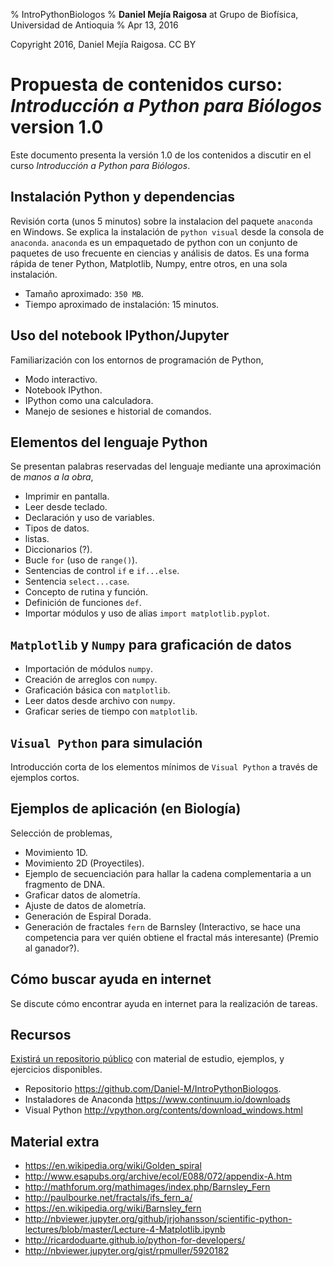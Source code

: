 % IntroPythonBiologos 
% **Daniel Mejía Raigosa** at Grupo de Biofísica, Universidad de Antioquia
% Apr 13, 2016

Copyright 2016, Daniel Mejía Raigosa.  CC BY

<!-- Table of contents: Run pandoc with --toc option -->




# **Propuesta de contenidos curso**: *Introducción a Python para Biólogos* version 1.0

Este documento presenta la versión 1.0 de los contenidos a discutir en el curso *Introducción a Python para Biólogos*.


## Instalación Python y dependencias
Revisión corta (unos 5 minutos) sobre la instalacion del paquete `anaconda` en Windows. Se explica la instalación de `python visual` desde la consola de `anaconda`.
`anaconda` es un empaquetado de python con un conjunto de paquetes de uso frecuente en ciencias y análisis de datos.
Es una forma rápida de tener Python, Matplotlib, Numpy, entre otros, en una sola instalación.

* Tamaño aproximado: `350 MB`.   
* Tiempo aproximado de instalación: 15 minutos.   

## Uso del notebook IPython/Jupyter

Familiarización con los entornos de programación de Python,

* Modo interactivo.  
* Notebook IPython.  
* IPython como una calculadora.  
* Manejo de sesiones e historial de comandos.  

## Elementos del lenguaje Python

Se presentan palabras reservadas del lenguaje mediante una aproximación de *manos a la obra*,

* Imprimir en pantalla.  
* Leer desde teclado.  
* Declaración y uso de variables.  
* Tipos de datos.  
* listas.  
* Diccionarios (?).  
* Bucle `for` (uso de `range()`).  
* Sentencias de control `if` e `if...else`.   
* Sentencia `select...case`.  
* Concepto de rutina y función.  
* Definición de funciones `def`.  
* Importar módulos y uso de alias `import matplotlib.pyplot`.  

## `Matplotlib` y `Numpy` para graficación de datos

* Importación de módulos `numpy`.   
* Creación de arreglos con `numpy`.    
* Graficación básica con `matplotlib`.  
* Leer datos desde archivo con `numpy`.  
* Graficar series de tiempo con `matplotlib`.   

## `Visual Python` para simulación

Introducción corta de los elementos mínimos de `Visual Python` a través de ejemplos cortos.  

## Ejemplos de aplicación (en Biología)

Selección de problemas,

* Movimiento 1D.  
* Movimiento 2D (Proyectiles).  
* Ejemplo de secuenciación para hallar la cadena complementaria a un fragmento de DNA.     
* Graficar datos de alometría.  
* Ajuste de datos de alometría.  
* Generación de Espiral Dorada.  
* Generación de fractales `fern` de Barnsley (Interactivo, se hace una competencia para ver quién obtiene el fractal más interesante) (Premio al ganador?).  

## Cómo buscar ayuda en internet

Se discute cómo encontrar ayuda en internet para la realización de tareas.


## Recursos

[Existirá un repositorio público](https://github.com/Daniel-M/IntroPythonBiologos) con material de estudio, ejemplos, y ejercicios disponibles.

* Repositorio <https://github.com/Daniel-M/IntroPythonBiologos>.
* Instaladores de Anaconda <https://www.continuum.io/downloads>
* Visual Python <http://vpython.org/contents/download_windows.html>

## Material extra

* <https://en.wikipedia.org/wiki/Golden_spiral>
* <http://www.esapubs.org/archive/ecol/E088/072/appendix-A.htm>
* <http://mathforum.org/mathimages/index.php/Barnsley_Fern>
* <http://paulbourke.net/fractals/ifs_fern_a/>
* <https://en.wikipedia.org/wiki/Barnsley_fern>
* <http://nbviewer.jupyter.org/github/jrjohansson/scientific-python-lectures/blob/master/Lecture-4-Matplotlib.ipynb>
* <http://ricardoduarte.github.io/python-for-developers/>
* <http://nbviewer.jupyter.org/gist/rpmuller/5920182>


